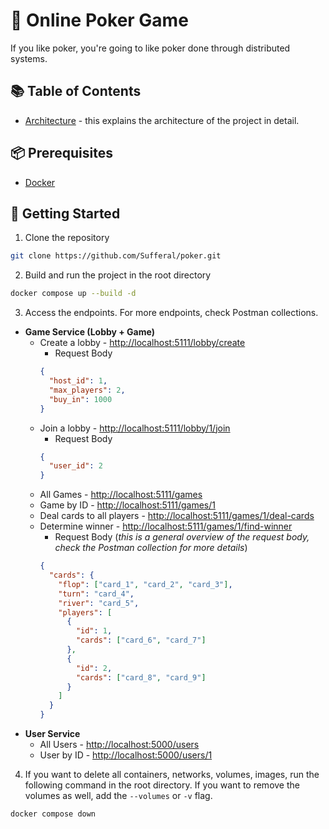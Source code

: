 # 🤩 Online Poker Game
If you like poker, you're going to like poker done through distributed systems.

## 📚 Table of Contents
- [Architecture](./architecture/architecture.md) - this explains the architecture of the project in detail.

## 📦 Prerequisites
- [Docker](https://www.docker.com/)

## 🚀 Getting Started
1. Clone the repository
```bash
git clone https://github.com/Sufferal/poker.git
```
2. Build and run the project in the root directory
```bash
docker compose up --build -d
```
3. Access the endpoints. For more endpoints, check Postman collections.
- **Game Service (Lobby + Game)**
  - Create a lobby - [http://localhost:5111/lobby/create](http://localhost:5111/lobby/create)
    - Request Body
    ```json
    {
      "host_id": 1,
      "max_players": 2,
      "buy_in": 1000
    }
    ```
  - Join a lobby - [http://localhost:5111/lobby/1/join](http://localhost:5111/lobby/1/join)
    - Request Body
    ```json
    {
      "user_id": 2
    }
    ```
  - All Games - [http://localhost:5111/games](http://localhost:5111/games)
  - Game by ID - [http://localhost:5111/games/1](http://localhost:5111/games/1)
  - Deal cards to all players - [http://localhost:5111/games/1/deal-cards](http://localhost:5111/games/1/deal-cards)
  - Determine winner - [http://localhost:5111/games/1/find-winner](http://localhost:5111/games/1/find-winner)
    - Request Body (*this is a general overview of the request body, check the Postman collection for more details*)
    ```json
    {
      "cards": {
        "flop": ["card_1", "card_2", "card_3"],
        "turn": "card_4",
        "river": "card_5",
        "players": [
          {
            "id": 1,
            "cards": ["card_6", "card_7"]
          },
          {
            "id": 2,
            "cards": ["card_8", "card_9"]
          }
        ]
      }
    }
    ```
- **User Service**
  - All Users - [http://localhost:5000/users](http://localhost:5000/users)
  - User by ID - [http://localhost:5000/users/1](http://localhost:5000/users/1)
4. If you want to delete all containers, networks, volumes, images, run the following command in the root directory. If you want to remove the volumes as well, add the `--volumes` or `-v` flag.
```bash
docker compose down
```
